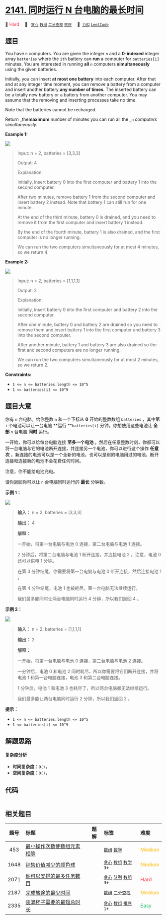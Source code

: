 # [2141. 同时运行 N 台电脑的最长时间](https://2xiao.github.io/leetcode-js/problem/2141.html)

🔴 <font color=#ff334b>Hard</font>&emsp; 🔖&ensp; [`贪心`](/tag/greedy.md) [`数组`](/tag/array.md) [`二分查找`](/tag/binary-search.md) [`排序`](/tag/sorting.md)&emsp; 🔗&ensp;[`力扣`](https://leetcode.cn/problems/maximum-running-time-of-n-computers) [`LeetCode`](https://leetcode.com/problems/maximum-running-time-of-n-computers)

## 题目

You have `n` computers. You are given the integer `n` and a **0-indexed**
integer array `batteries` where the `ith` battery can **run** a computer for
`batteries[i]` minutes. You are interested in running **all** `n` computers
**simultaneously** using the given batteries.

Initially, you can insert **at most one battery** into each computer. After
that and at any integer time moment, you can remove a battery from a computer
and insert another battery **any number of times**. The inserted battery can
be a totally new battery or a battery from another computer. You may assume
that the removing and inserting processes take no time.

Note that the batteries cannot be recharged.

Return _the**maximum** number of minutes you can run all the _`n` _computers
simultaneously._



**Example 1:**

![](https://assets.leetcode.com/uploads/2022/01/06/example1-fit.png)

> Input: n = 2, batteries = [3,3,3]
> 
> Output: 4
> 
> Explanation: 
> 
> Initially, insert battery 0 into the first computer and battery 1 into the second computer.
> 
> After two minutes, remove battery 1 from the second computer and insert battery 2 instead. Note that battery 1 can still run for one minute.
> 
> At the end of the third minute, battery 0 is drained, and you need to remove it from the first computer and insert battery 1 instead.
> 
> By the end of the fourth minute, battery 1 is also drained, and the first computer is no longer running.
> 
> We can run the two computers simultaneously for at most 4 minutes, so we return 4.
> 
> 

**Example 2:**

![](https://assets.leetcode.com/uploads/2022/01/06/example2.png)

> Input: n = 2, batteries = [1,1,1,1]
> 
> Output: 2
> 
> Explanation: 
> 
> Initially, insert battery 0 into the first computer and battery 2 into the second computer. 
> 
> After one minute, battery 0 and battery 2 are drained so you need to remove them and insert battery 1 into the first computer and battery 3 into the second computer. 
> 
> After another minute, battery 1 and battery 3 are also drained so the first and second computers are no longer running.
> 
> We can run the two computers simultaneously for at most 2 minutes, so we return 2.

**Constraints:**

  * `1 <= n <= batteries.length <= 10^5`
  * `1 <= batteries[i] <= 10^9`


## 题目大意

你有 `n` 台电脑。给你整数 `n` 和一个下标从 **0**  开始的整数数组 `batteries` ，其中第 `i` 个电池可以让一台电脑 **运行
**`batteries[i]` 分钟。你想使用这些电池让 **全部**  `n` 台电脑 **同时**  运行。

一开始，你可以给每台电脑连接 **至多一个电池**  。然后在任意整数时刻，你都可以将一台电脑与它的电池断开连接，并连接另一个电池，你可以进行这个操作
**任意次**  。新连接的电池可以是一个全新的电池，也可以是别的电脑用过的电池。断开连接和连接新的电池不会花费任何时间。

注意，你不能给电池充电。

请你返回你可以让 `n` 台电脑同时运行的 **最长**  分钟数。



**示例 1：**

![](https://assets.leetcode.com/uploads/2022/01/06/example1-fit.png)

> 
> 
> 
> 
> 
> **输入：** n = 2, batteries = [3,3,3]
> 
> **输出：** 4
> 
> **解释：**
> 
> 一开始，将第一台电脑与电池 0 连接，第二台电脑与电池 1 连接。
> 
> 2 分钟后，将第二台电脑与电池 1 断开连接，并连接电池 2 。注意，电池 0 还可以供电 1 分钟。
> 
> 在第 3 分钟结尾，你需要将第一台电脑与电池 0 断开连接，然后连接电池 1 。
> 
> 在第 4 分钟结尾，电池 1 也被耗尽，第一台电脑无法继续运行。
> 
> 我们最多能同时让两台电脑同时运行 4 分钟，所以我们返回 4 。
> 
> 

**示例 2：**

![](https://assets.leetcode.com/uploads/2022/01/06/example2.png)

> 
> 
> 
> 
> 
> **输入：** n = 2, batteries = [1,1,1,1]
> 
> **输出：** 2
> 
> **解释：**
> 
> 一开始，将第一台电脑与电池 0 连接，第二台电脑与电池 2 连接。
> 
> 一分钟后，电池 0 和电池 2 同时耗尽，所以你需要将它们断开连接，并将电池 1 和第一台电脑连接，电池 3 和第二台电脑连接。
> 
> 1 分钟后，电池 1 和电池 3 也耗尽了，所以两台电脑都无法继续运行。
> 
> 我们最多能让两台电脑同时运行 2 分钟，所以我们返回 2 。
> 
> 



**提示：**

  * `1 <= n <= batteries.length <= 10^5`
  * `1 <= batteries[i] <= 10^9`


## 解题思路

#### 复杂度分析

- **时间复杂度**：`O()`，
- **空间复杂度**：`O()`，

## 代码

```javascript

```

## 相关题目

<!-- prettier-ignore -->
| 题号 | 标题 | 题解 | 标签 | 难度 |
| :------: | :------ | :------: | :------ | :------ |
| 453 | [最小操作次数使数组元素相等](https://leetcode.com/problems/minimum-moves-to-equal-array-elements) |  |  [`数组`](/tag/array.md) [`数学`](/tag/math.md) | <font color=#ffb800>Medium</font> |
| 1648 | [销售价值减少的颜色球](https://leetcode.com/problems/sell-diminishing-valued-colored-balls) |  |  [`贪心`](/tag/greedy.md) [`数组`](/tag/array.md) [`数学`](/tag/math.md) `3+` | <font color=#ffb800>Medium</font> |
| 2071 | [你可以安排的最多任务数目](https://leetcode.com/problems/maximum-number-of-tasks-you-can-assign) |  |  [`贪心`](/tag/greedy.md) [`队列`](/tag/queue.md) [`数组`](/tag/array.md) `3+` | <font color=#ff334b>Hard</font> |
| 2187 | [完成旅途的最少时间](https://leetcode.com/problems/minimum-time-to-complete-trips) |  |  [`数组`](/tag/array.md) [`二分查找`](/tag/binary-search.md) | <font color=#ffb800>Medium</font> |
| 2335 | [装满杯子需要的最短总时长](https://leetcode.com/problems/minimum-amount-of-time-to-fill-cups) |  |  [`贪心`](/tag/greedy.md) [`数组`](/tag/array.md) [`排序`](/tag/sorting.md) `1+` | <font color=#15bd66>Easy</font> |